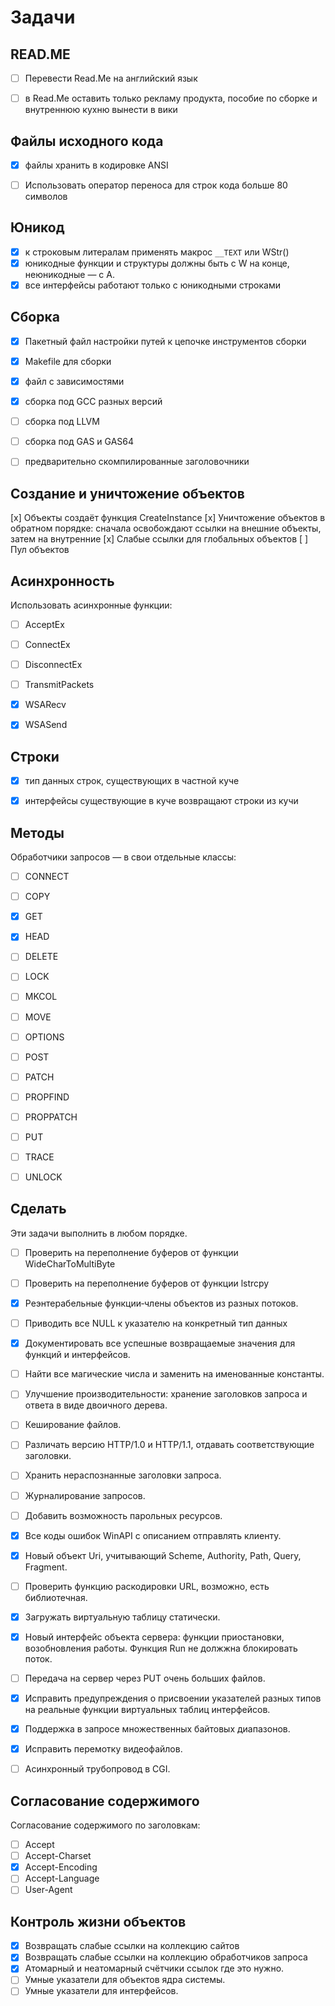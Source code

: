 ﻿# Задачи

## READ.ME

* [ ] Перевести Read.Me на английский язык
* [ ] в Read.Me оставить только рекламу продукта, пособие по сборке и внутреннюю кухню вынести в вики


## Файлы исходного кода

* [x] файлы хранить в кодировке ANSI
* [ ] Использовать оператор переноса для строк кода больше 80 символов


## Юникод

* [x] к строковым литералам применять макрос `__TEXT` или WStr()
* [x] юникодные функции и структуры должны быть с W на конце, неюникодные — с A.
* [x] все интерфейсы работают только с юникодными строками

## Сборка

* [x] Пакетный файл настройки путей к цепочке инструментов сборки
* [x] Makefile для сборки
* [x] файл с зависимостями
* [x] сборка под GCC разных версий
* [ ] сборка под LLVM
* [ ] сборка под GAS и GAS64
* [ ] предварительно скомпилированные заголовочники


## Создание и уничтожение объектов

[x] Объекты создаёт функция CreateInstance
[x] Уничтожение объектов в обратном порядке: сначала освобождают ссылки на внешние объекты, затем на внутренние
[x] Слабые ссылки для глобальных объектов
[ ] Пул объектов


## Асинхронность

Использовать асинхронные функции:

* [ ] AcceptEx
* [ ] ConnectEx
* [ ] DisconnectEx
* [ ] TransmitPackets
* [x] WSARecv
* [x] WSASend


## Строки

* [x] тип данных строк, существующих в частной куче
* [x] интерфейсы существующие в куче возвращают строки из кучи


## Методы

Обработчики запросов — в свои отдельные классы:

* [ ] CONNECT
* [ ] COPY
* [x] GET
* [x] HEAD
* [ ] DELETE
* [ ] LOCK
* [ ] MKCOL
* [ ] MOVE
* [ ] OPTIONS
* [ ] POST
* [ ] PATCH
* [ ] PROPFIND
* [ ] PROPPATCH
* [ ] PUT
* [ ] TRACE
* [ ] UNLOCK


## Сделать

Эти задачи выполнить в любом порядке.

* [ ] Проверить на переполнение буферов от функции WideCharToMultiByte
* [ ] Проверить на переполнение буферов от функции lstrcpy

* [x] Реэнтерабельные функции‐члены объектов из разных потоков.
* [ ] Приводить все NULL к указателю на конкретный тип данных
* [x] Документировать все успешные возвращаемые значения для функций и интерфейсов.
* [ ] Найти все магические числа и заменить на именованные константы.
* [ ] Улучшение производительности: хранение заголовков запроса и ответа в виде двоичного дерева.
* [ ] Кеширование файлов.
* [ ] Различать версию HTTP/1.0 и HTTP/1.1, отдавать соответствующие заголовки.
* [ ] Хранить нераспознанные заголовки запроса.
* [ ] Журналирование запросов.
* [ ] Добавить возможность парольных ресурсов.
* [x] Все коды ошибок WinAPI с описанием отправлять клиенту.
* [x] Новый объект Uri, учитывающий Scheme, Authority, Path, Query, Fragment.
* [ ] Проверить функцию раскодировки URL, возможно, есть библиотечная.
* [x] Загружать виртуальную таблицу статически.
* [x] Новый интерфейс объекта сервера: функции приостановки, возобновления работы. Функция Run не должжна блокировать поток.
* [ ] Передача на сервер через PUT очень больших файлов.
* [x] Исправить предупреждения о присвоении указателей разных типов на реальные функции виртуальных таблиц интерфейсов.
* [x] Поддержка в запросе множественных байтовых диапазонов.
* [x] Исправить перемотку видеофайлов.
* [ ] Асинхронный трубопровод в CGI.


## Согласование содержимого

Согласование содержимого по заголовкам:

* [ ] Accept
* [ ] Accept-Charset
* [x] Accept-Encoding
* [ ] Accept-Language
* [ ] User-Agent

## Контроль жизни объектов

* [x] Возвращать слабые ссылки на коллекцию сайтов
* [x] Возвращать слабые ссылки на коллекцию обработчиков запроса
* [x] Атомарный и неатомарный счётчики ссылок где это нужно.
* [ ] Умные указатели для объектов ядра системы.
* [ ] Умные указатели для интерфейсов.
